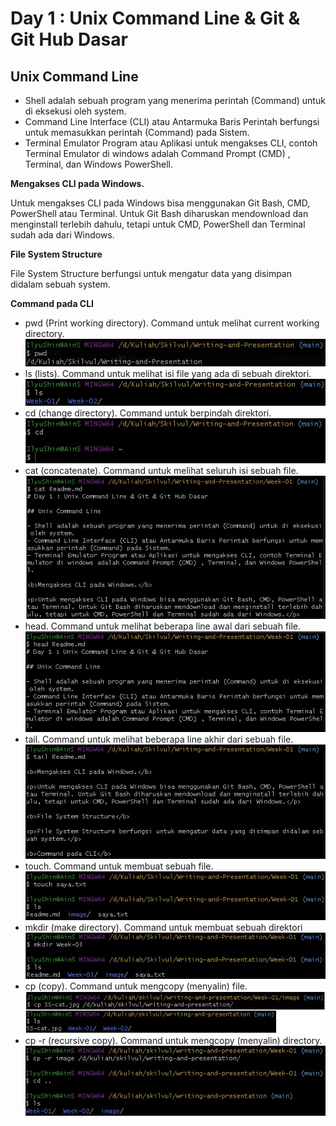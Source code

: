 # Day 1 : Unix Command Line & Git & Git Hub Dasar

## Unix Command Line

- Shell adalah sebuah program yang menerima perintah (Command) untuk di eksekusi oleh system.
- Command Line Interface (CLI) atau Antarmuka Baris Perintah berfungsi untuk memasukkan perintah (Command) pada Sistem.
- Terminal Emulator Program atau Aplikasi untuk mengakses CLI, contoh Terminal Emulator di windows adalah Command Prompt (CMD) , Terminal, dan Windows PowerShell.

<b>Mengakses CLI pada Windows.</b>

<p>Untuk mengakses CLI pada Windows bisa menggunakan Git Bash, CMD, PowerShell atau Terminal. Untuk Git Bash diharuskan mendownload dan menginstall terlebih dahulu, tetapi untuk CMD, PowerShell dan Terminal sudah ada dari Windows.</p>

<b>File System Structure</b>

<p>File System Structure berfungsi untuk mengatur data yang disimpan didalam sebuah system.</p>

<b>Command pada CLI</b>

- pwd (Print working directory). Command untuk melihat current working directory.
  ![](./image/SS-pwd.jpg)
- ls (lists). Command untuk melihat isi file yang ada di sebuah direktori.
  ![](./image/SS-ls.jpg)
- cd (change directory). Command untuk berpindah direktori.
  ![](./image/SS-cd.jpg)
- cat (concatenate). Command untuk melihat seluruh isi sebuah file.
  ![](./image/SS-cat.jpg)
- head. Command untuk melihat beberapa line awal dari sebuah file.
  ![](./image/SS-head.jpg)
- tail. Command untuk melihat beberapa line akhir dari sebuah file.
  ![](./image/SS-tail.jpg)
- touch. Command untuk membuat sebuah file.
  ![](./image/SS-touch.jpg)
- mkdir (make directory). Command untuk membuat sebuah direktori
  ![](./image/SS-mkdir.jpg)
- cp (copy). Command untuk mengcopy (menyalin) file.
  ![](./image/SS-cp.jpg)
- cp -r (recursive copy). Command untuk mengcopy (menyalin) directory.
  ![](./image/SS-cp-r.jpg)
